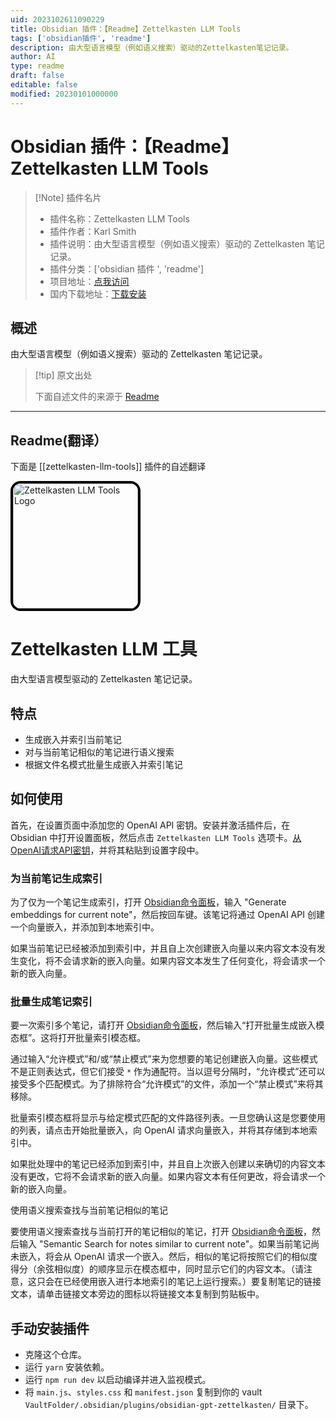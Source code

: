 ```yaml
---
uid: 2023102611090229
title: Obsidian 插件：【Readme】Zettelkasten LLM Tools
tags: ['obsidian插件', 'readme']
description: 由大型语言模型（例如语义搜索）驱动的Zettelkasten笔记记录。
author: AI
type: readme
draft: false
editable: false
modified: 20230101000000
---
```


# Obsidian 插件：【Readme】Zettelkasten LLM Tools

> [!Note] 插件名片
> - 插件名称：Zettelkasten LLM Tools
> - 插件作者：Karl Smith
> - 插件说明：由大型语言模型（例如语义搜索）驱动的 Zettelkasten 笔记记录。
> - 插件分类：['obsidian 插件 ', 'readme']
> - 项目地址：[点我访问](https://github.com/glovguy/obsidian-gpt-zettelkasten)
> - 国内下载地址：[下载安装](https://pkmer.cn/products/plugin/pluginMarket/?zettelkasten-llm-tools)

## 概述

由大型语言模型（例如语义搜索）驱动的 Zettelkasten 笔记记录。

> [!tip] 原文出处
>
>下面自述文件的来源于 [Readme](https://ghproxy.net/https://raw.githubusercontent.com/glovguy/obsidian-gpt-zettelkasten/main/README.md)

---

## Readme(翻译）

下面是 [[zettelkasten-llm-tools]] 插件的自述翻译

<img src="NoteRobot.png" alt="Zettelkasten LLM Tools Logo" width="200" height="200" style="border-radius: 16px; border-style: solid; border-width: 4px; border-color: black;" />

# Zettelkasten LLM 工具

由大型语言模型驱动的 Zettelkasten 笔记记录。

## 特点

- 生成嵌入并索引当前笔记
- 对与当前笔记相似的笔记进行语义搜索
- 根据文件名模式批量生成嵌入并索引笔记

## 如何使用

首先，在设置页面中添加您的 OpenAI API 密钥。安装并激活插件后，在 Obsidian 中打开设置面板，然后点击 `Zettelkasten LLM Tools` 选项卡。[从OpenAI请求API密钥](https://help.openai.com/en/articles/4936850-where-do-i-find-my-secret-api-key)，并将其粘贴到设置字段中。

### 为当前笔记生成索引

为了仅为一个笔记生成索引，打开 [Obsidian命令面板](https://help.obsidian.md/Plugins/Command+palette)，输入 "Generate embeddings for current note"，然后按回车键。该笔记将通过 OpenAI API 创建一个向量嵌入，并添加到本地索引中。

如果当前笔记已经被添加到索引中，并且自上次创建嵌入向量以来内容文本没有发生变化，将不会请求新的嵌入向量。如果内容文本发生了任何变化，将会请求一个新的嵌入向量。

### 批量生成笔记索引

要一次索引多个笔记，请打开 [Obsidian命令面板](https://help.obsidian.md/Plugins/Command+palette)，然后输入“打开批量生成嵌入模态框”。这将打开批量索引模态框。

通过输入“允许模式”和/或“禁止模式”来为您想要的笔记创建嵌入向量。这些模式不是正则表达式，但它们接受 `*` 作为通配符。当以逗号分隔时，“允许模式”还可以接受多个匹配模式。为了排除符合“允许模式”的文件，添加一个“禁止模式”来将其移除。

批量索引模态框将显示与给定模式匹配的文件路径列表。一旦您确认这是您要使用的列表，请点击开始批量嵌入，向 OpenAI 请求向量嵌入，并将其存储到本地索引中。

如果批处理中的笔记已经添加到索引中，并且自上次嵌入创建以来确切的内容文本没有更改，它将不会请求新的嵌入向量。如果内容文本有任何更改，将会请求一个新的嵌入向量。

使用语义搜索查找与当前笔记相似的笔记

要使用语义搜索查找与当前打开的笔记相似的笔记，打开 [Obsidian命令面板](https://help.obsidian.md/Plugins/Command+palette)，然后输入 "Semantic Search for notes similar to current note"。如果当前笔记尚未嵌入，将会从 OpenAI 请求一个嵌入。然后，相似的笔记将按照它们的相似度得分（余弦相似度）的顺序显示在模态框中，同时显示它们的内容文本。（请注意，这只会在已经使用嵌入进行本地索引的笔记上运行搜索。）要复制笔记的链接文本，请单击链接文本旁边的图标以将链接文本复制到剪贴板中。

## 手动安装插件

- 克隆这个仓库。
- 运行 `yarn` 安装依赖。
- 运行 `npm run dev` 以启动编译并进入监视模式。
- 将 `main.js`、`styles.css` 和 `manifest.json` 复制到你的 vault `VaultFolder/.obsidian/plugins/obsidian-gpt-zettelkasten/` 目录下。



